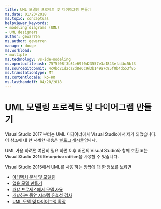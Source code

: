 ```yaml
---
title: UML 모델링 프로젝트 및 다이어그램 만들기
ms.date: 01/23/2018
ms.topic: conceptual
helpviewer_keywords:
- modeling diagrams (UML)
- UML designers
author: gewarren
ms.author: gewarren
manager: douge
ms.workload:
- multiple
ms.technology: vs-ide-modeling
ms.openlocfilehash: 7575f08f3b84e69f0d23557e3a1843efa4bc5bf3
ms.sourcegitcommit: 4c0bc21d2ce2d8e6c9d3b149a7d95f0b4d5b3f85
ms.translationtype: MT
ms.contentlocale: ko-KR
ms.lasthandoff: 04/20/2018
---
```

# <a name="create-uml-modeling-projects-and-diagrams"></a>UML 모델링 프로젝트 및 다이어그램 만들기

Visual Studio 2017 부터는 UML 디자이너에서 Visual Studio에서 제거 되었습니다. 이 참조에 대 한 자세한 내용은 [블로그 게시물](https://blogs.msdn.microsoft.com/visualstudioalm/2016/10/14/uml-designers-have-been-removed-layer-designer-now-supports-live-architectural-analysis/)합니다.

UML 사용 하려면 여전히 필요 하면 이후 버전의 Visual Studio와 함께 호환 되는 Visual Studio 2015 Enterprise edition을 사용할 수 있습니다.

Visual Studio 2015에서 UML를 사용 하는 방법에 대 한 정보를 보려면

* [아키텍처 분석 및 모델링](https://msdn.microsoft.com/library/57b85fsc%28v=vs.140%29.aspx)
* [앱용 모델 만들기](https://msdn.microsoft.com/library/dd409436%28v=vs.140%29.aspx)
* [개발 프로세스에서 모델 사용](https://msdn.microsoft.com/library/dd409423%28v=vs.140%29.aspx)
* [개발하는 동안 시스템 유효성 검사](https://msdn.microsoft.com/library/dd409448%28v=vs.140%29.aspx)
* [UML 모델 및 다이어그램 확장](https://msdn.microsoft.com/library/ee329484%28v=vs.140%29.aspx)